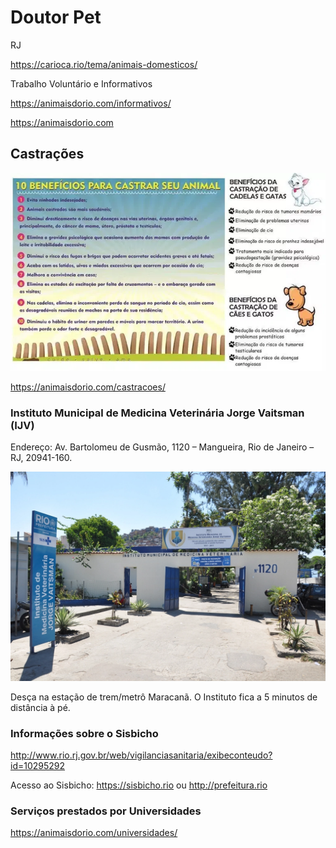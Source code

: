 # Doutor Pet


RJ

https://carioca.rio/tema/animais-domesticos/ <br>


Trabalho Voluntário e Informativos

https://animaisdorio.com/informativos/ <br>

https://animaisdorio.com <br>


## Castrações

<p align="center">
    <img src="images/castracao.jpg" width="728" />
</p>


https://animaisdorio.com/castracoes/


### Instituto Municipal de Medicina Veterinária Jorge Vaitsman (IJV)

Endereço: Av. Bartolomeu de Gusmão, 1120 – Mangueira, Rio de Janeiro – RJ, 20941-160.

<p align="center">
    <img src="images/ijv.webp" width="728" />
</p>

Desça na estação de trem/metrô Maracanã. O Instituto fica a 5 minutos de distância à pé.


### Informações sobre o Sisbicho

http://www.rio.rj.gov.br/web/vigilanciasanitaria/exibeconteudo?id=10295292

Acesso ao Sisbicho: https://sisbicho.rio ou http://prefeitura.rio



### Serviços prestados por Universidades

https://animaisdorio.com/universidades/
